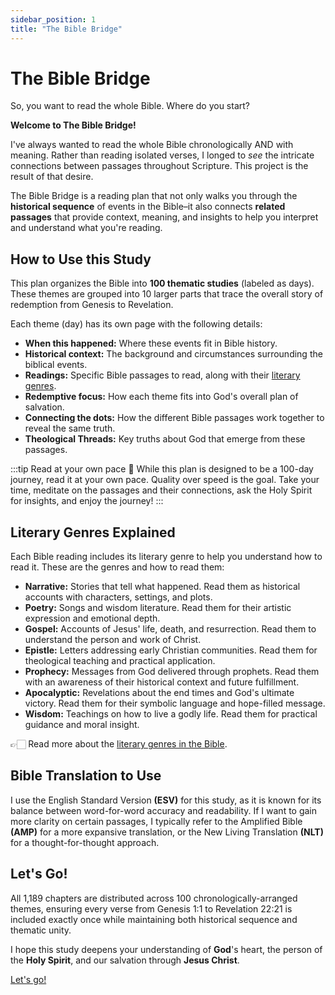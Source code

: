 ```yaml
---
sidebar_position: 1
title: "The Bible Bridge"
---
```


# The Bible Bridge

<div className="subtitle">So, you want to read the whole Bible. Where do you start?</div>

**Welcome to The Bible Bridge!** 

I've always wanted to read the whole Bible chronologically AND with meaning. Rather than reading isolated verses, I longed to *see* the intricate connections between passages throughout Scripture. This project is the result of that desire.

The Bible Bridge is a reading plan that not only walks you through the **historical sequence** of events in the Bible–it also connects **related passages** that provide context, meaning, and insights to help you interpret and understand what you're reading.

## How to Use this Study

This plan organizes the Bible into **100 thematic studies** (labeled as days). These themes are grouped into 10 larger parts that trace the overall story of redemption from Genesis to Revelation.

Each theme (day) has its own page with the following details:

- **When this happened:** Where these events fit in Bible history.
- **Historical context:** The background and circumstances surrounding the biblical events.
- **Readings:** Specific Bible passages to read, along with their  [literary genres](#literary-genres-explained).
- **Redemptive focus:** How each theme fits into God's overall plan of salvation.
- **Connecting the dots:** How the different Bible passages work together to reveal the same truth.
- **Theological Threads:** Key truths about God that emerge from these passages.


 :::tip Read at your own pace 🙂
While this plan is designed to be a 100-day journey, read it at your own pace. Quality over speed is the goal. Take your time, meditate on the passages and their connections, ask the Holy Spirit for insights, and enjoy the journey!
:::

## Literary Genres Explained

Each Bible reading includes its literary genre to help you understand how to read it. These are the genres and how to read them:

- **Narrative:** Stories that tell what happened. Read them as historical accounts with characters, settings, and plots.
- **Poetry:** Songs and wisdom literature. Read them for their artistic expression and emotional depth.
- **Gospel:** Accounts of Jesus' life, death, and resurrection. Read them to understand the person and work of Christ.
- **Epistle:** Letters addressing early Christian communities. Read them for theological teaching and practical application.
- **Prophecy:** Messages from God delivered through prophets. Read them with an awareness of their historical context and future fulfillment.
- **Apocalyptic:** Revelations about the end times and God's ultimate victory. Read them for their symbolic language and hope-filled message.
- **Wisdom:** Teachings on how to live a godly life. Read them for practical guidance and moral insight.

👉🏻 Read more about the [literary genres in the Bible](https://en.wikipedia.org/wiki/Biblical_genre).

## Bible Translation to Use

I use the English Standard Version **(ESV)** for this study, as it is known for its balance between word-for-word accuracy and readability. If I want to gain more clarity on certain passages, I typically refer to the Amplified Bible **(AMP)** for a more expansive translation, or the New Living Translation **(NLT)** for a thought-for-thought approach.

## Let's Go!

All 1,189 chapters are distributed across 100 chronologically-arranged themes, ensuring every verse from Genesis 1:1 to Revelation 22:21 is included exactly once while maintaining both historical sequence and thematic unity.

I hope this study deepens your understanding of **God**'s heart, the person of the **Holy Spirit**, and our salvation through **Jesus Christ**.

[Let's go!](category/part-1-in-the-beginning)